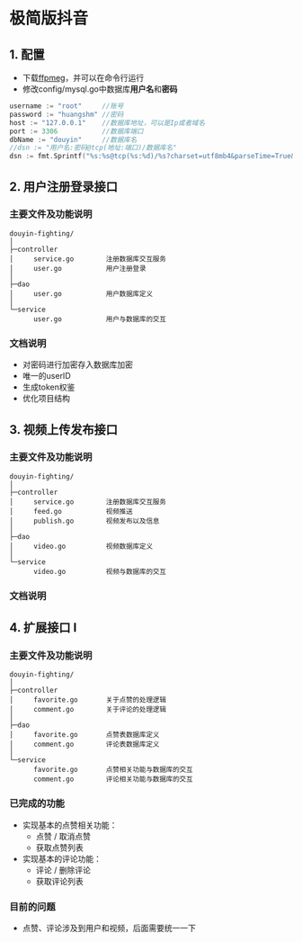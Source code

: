 # 极简版抖音
## 1. 配置
- 下载[ffpmeg](https://ffmpeg.org/)，并可以在命令行运行
- 修改config/mysql.go中数据库**用户名**和**密码**
```go
username := "root"     //账号
password := "huangshm" //密码
host := "127.0.0.1"    //数据库地址，可以是Ip或者域名
port := 3306           //数据库端口
dbName := "douyin"     //数据库名
//dsn := "用户名:密码@tcp(地址:端口)/数据库名"
dsn := fmt.Sprintf("%s:%s@tcp(%s:%d)/%s?charset=utf8mb4&parseTime=True&loc=Local", username, password, host, port, dbName)
```
## 2. 用户注册登录接口

### 主要文件及功能说明
```
douyin-fighting/
│
├─controller
│     service.go        注册数据库交互服务
│     user.go           用户注册登录
│
├─dao
│     user.go           用户数据库定义
│
└─service
      user.go           用户与数据库的交互
```
### 文档说明
- 对密码进行加密存入数据库加密
- 唯一的userID
- 生成token权鉴
- 优化项目结构

## 3. 视频上传发布接口

### 主要文件及功能说明
```
douyin-fighting/
│
├─controller
│     service.go        注册数据库交互服务
│     feed.go           视频推送
│     publish.go        视频发布以及信息
│
├─dao
│     video.go          视频数据库定义
│
└─service
      video.go          视频与数据库的交互
```
### 文档说明

## 4. 扩展接口 I

### 主要文件及功能说明

``` 
douyin-fighting/
│
├─controller
│     favorite.go		关于点赞的处理逻辑
│     comment.go		关于评论的处理逻辑
│
├─dao
│     favorite.go		点赞表数据库定义
│     comment.go		评论表数据库定义
│
└─service
      favorite.go		点赞相关功能与数据库的交互
      comment.go		评论相关功能与数据库的交互
```

### 已完成的功能

- 实现基本的点赞相关功能：
    - 点赞 / 取消点赞
    - 获取点赞列表
- 实现基本的评论功能：
    - 评论 / 删除评论
    - 获取评论列表

### 目前的问题

- 点赞、评论涉及到用户和视频，后面需要统一一下